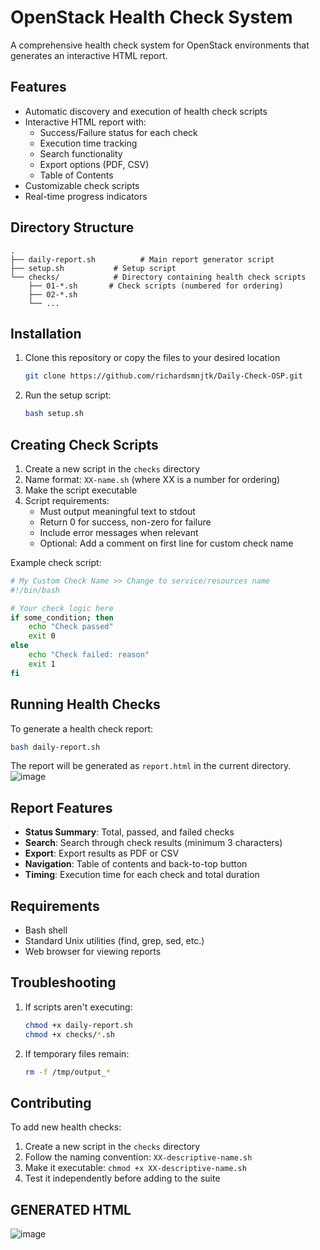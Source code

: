# OpenStack Health Check System

A comprehensive health check system for OpenStack environments that generates an interactive HTML report.

## Features

- Automatic discovery and execution of health check scripts
- Interactive HTML report with:
  - Success/Failure status for each check
  - Execution time tracking
  - Search functionality
  - Export options (PDF, CSV)
  - Table of Contents
- Customizable check scripts
- Real-time progress indicators

## Directory Structure

```
.
├── daily-report.sh          # Main report generator script
├── setup.sh           # Setup script
└── checks/            # Directory containing health check scripts
    ├── 01-*.sh       # Check scripts (numbered for ordering)
    ├── 02-*.sh
    └── ...
```

## Installation

1. Clone this repository or copy the files to your desired location
   ```bash
   git clone https://github.com/richardsmnjtk/Daily-Check-OSP.git
   ```
2. Run the setup script:
   ```bash
   bash setup.sh
   ```

## Creating Check Scripts

1. Create a new script in the `checks` directory
2. Name format: `XX-name.sh` (where XX is a number for ordering)
3. Make the script executable
4. Script requirements:
   - Must output meaningful text to stdout
   - Return 0 for success, non-zero for failure
   - Include error messages when relevant
   - Optional: Add a comment on first line for custom check name

Example check script:
```bash
# My Custom Check Name >> Change to service/resources name
#!/bin/bash

# Your check logic here
if some_condition; then
    echo "Check passed"
    exit 0
else
    echo "Check failed: reason"
    exit 1
fi
```

## Running Health Checks

To generate a health check report:

```bash
bash daily-report.sh
```

The report will be generated as `report.html` in the current directory.
![image](https://github.com/user-attachments/assets/4d3e9829-1a66-48e4-95af-f46dcba94008)

## Report Features

- **Status Summary**: Total, passed, and failed checks
- **Search**: Search through check results (minimum 3 characters)
- **Export**: Export results as PDF or CSV
- **Navigation**: Table of contents and back-to-top button
- **Timing**: Execution time for each check and total duration

## Requirements

- Bash shell
- Standard Unix utilities (find, grep, sed, etc.)
- Web browser for viewing reports

## Troubleshooting

1. If scripts aren't executing:
   ```bash
   chmod +x daily-report.sh
   chmod +x checks/*.sh
   ```

2. If temporary files remain:
   ```bash
   rm -f /tmp/output_*
   ```

## Contributing

To add new health checks:

1. Create a new script in the `checks` directory
2. Follow the naming convention: `XX-descriptive-name.sh`
3. Make it executable: `chmod +x XX-descriptive-name.sh`
4. Test it independently before adding to the suite

## GENERATED HTML
![image](https://github.com/user-attachments/assets/4ba5a906-ec9a-4bc2-ac3e-57a0951a48cf)

